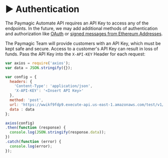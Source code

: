 # ▶ Authentication

The Paymagic Automate API requires an API Key to access any of the endpoints. In the future, we may add additional methods of authentication and authorization like [OAuth](https://oauth.net) or [signed messages from Ethereum Addresses](https://login.xyz).

The Paymagic Team will provide customers with an API Key, which must be kept safe and secure. Access to a customer's API Key can result in loss of funds. Pass the API Key into the `X-API-KEY` Header for each request:

```javascript
var axios = require('axios');
var data = JSON.stringify({});

var config = {
  headers: { 
    'Content-Type': 'application/json', 
    'X-API-KEY': '<Insert API Key>'
  },
  method: 'post',
  url: 'https://wwikf9fdp9.execute-api.us-east-1.amazonaws.com/test/v1/rin/account/0x7328285B4435dbc51897DC2d900D21707d14253e/payout/disperse',
  data : data
};

axios(config)
.then(function (response) {
  console.log(JSON.stringify(response.data));
})
.catch(function (error) {
  console.log(error);
});

```
